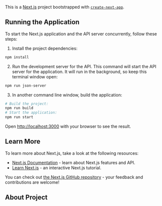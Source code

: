 This is a [Next.js](https://nextjs.org/) project bootstrapped with [`create-next-app`](https://github.com/vercel/next.js/tree/canary/packages/create-next-app).

## Running the Application

To start the Next.js application and the API server concurrently, follow these steps:

1. Install the project dependencies:
```bash
npm install
```

2. Run the development server for the API. This command will start the API server for the application. It will run in the background, so keep this terminal window open:

```bash
npm run json-server
```

3. In another command line window, build the application:

```bash
# Build the project:
npm run build
# Start the application:
npm run start
```

Open [http://localhost:3000](http://localhost:3000) with your browser to see the result.

## Learn More

To learn more about Next.js, take a look at the following resources:

- [Next.js Documentation](https://nextjs.org/docs) - learn about Next.js features and API.
- [Learn Next.js](https://nextjs.org/learn) - an interactive Next.js tutorial.

You can check out [the Next.js GitHub repository](https://github.com/vercel/next.js/) - your feedback and contributions are welcome!

## About Project
